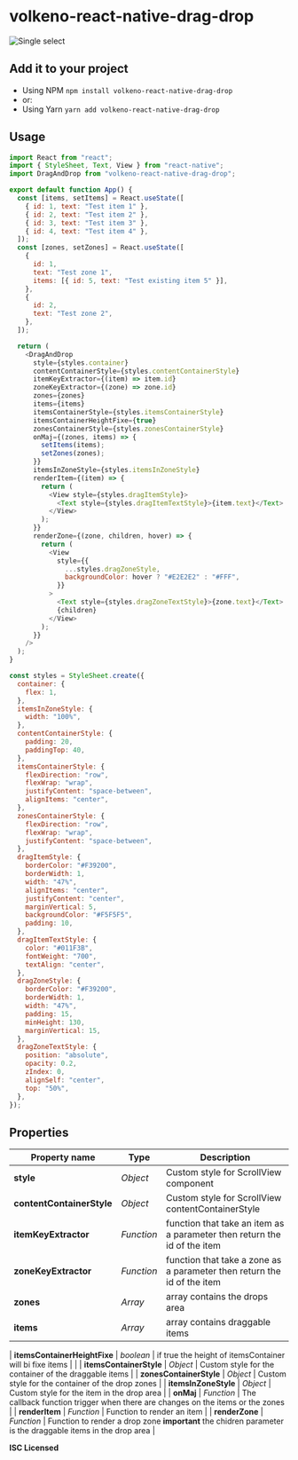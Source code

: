# volkeno-react-native-drag-drop

![Single select](https://raw.githubusercontent.com/VolkenoMakers/react-native-drag-drop/main/demo.gif)

## Add it to your project

- Using NPM
  `npm install volkeno-react-native-drag-drop`
- or:
- Using Yarn
  `yarn add volkeno-react-native-drag-drop`

## Usage

```javascript
import React from "react";
import { StyleSheet, Text, View } from "react-native";
import DragAndDrop from "volkeno-react-native-drag-drop";

export default function App() {
  const [items, setItems] = React.useState([
    { id: 1, text: "Test item 1" },
    { id: 2, text: "Test item 2" },
    { id: 3, text: "Test item 3" },
    { id: 4, text: "Test item 4" },
  ]);
  const [zones, setZones] = React.useState([
    {
      id: 1,
      text: "Test zone 1",
      items: [{ id: 5, text: "Test existing item 5" }],
    },
    {
      id: 2,
      text: "Test zone 2",
    },
  ]);

  return (
    <DragAndDrop
      style={styles.container}
      contentContainerStyle={styles.contentContainerStyle}
      itemKeyExtractor={(item) => item.id}
      zoneKeyExtractor={(zone) => zone.id}
      zones={zones}
      items={items}
      itemsContainerStyle={styles.itemsContainerStyle}
      itemsContainerHeightFixe={true}
      zonesContainerStyle={styles.zonesContainerStyle}
      onMaj={(zones, items) => {
        setItems(items);
        setZones(zones);
      }}
      itemsInZoneStyle={styles.itemsInZoneStyle}
      renderItem={(item) => {
        return (
          <View style={styles.dragItemStyle}>
            <Text style={styles.dragItemTextStyle}>{item.text}</Text>
          </View>
        );
      }}
      renderZone={(zone, children, hover) => {
        return (
          <View
            style={{
              ...styles.dragZoneStyle,
              backgroundColor: hover ? "#E2E2E2" : "#FFF",
            }}
          >
            <Text style={styles.dragZoneTextStyle}>{zone.text}</Text>
            {children}
          </View>
        );
      }}
    />
  );
}

const styles = StyleSheet.create({
  container: {
    flex: 1,
  },
  itemsInZoneStyle: {
    width: "100%",
  },
  contentContainerStyle: {
    padding: 20,
    paddingTop: 40,
  },
  itemsContainerStyle: {
    flexDirection: "row",
    flexWrap: "wrap",
    justifyContent: "space-between",
    alignItems: "center",
  },
  zonesContainerStyle: {
    flexDirection: "row",
    flexWrap: "wrap",
    justifyContent: "space-between",
  },
  dragItemStyle: {
    borderColor: "#F39200",
    borderWidth: 1,
    width: "47%",
    alignItems: "center",
    justifyContent: "center",
    marginVertical: 5,
    backgroundColor: "#F5F5F5",
    padding: 10,
  },
  dragItemTextStyle: {
    color: "#011F3B",
    fontWeight: "700",
    textAlign: "center",
  },
  dragZoneStyle: {
    borderColor: "#F39200",
    borderWidth: 1,
    width: "47%",
    padding: 15,
    minHeight: 130,
    marginVertical: 15,
  },
  dragZoneTextStyle: {
    position: "absolute",
    opacity: 0.2,
    zIndex: 0,
    alignSelf: "center",
    top: "50%",
  },
});
```

## Properties

| Property name             | Type       | Description                                                              |
| ------------------------- | ---------- | ------------------------------------------------------------------------ |
| **style**                 | _Object_   | Custom style for ScrollView component                                    |
| **contentContainerStyle** | _Object_   | Custom style for ScrollView contentContainerStyle                        |
| **itemKeyExtractor**      | _Function_ | function that take an item as a parameter then return the id of the item |
| **zoneKeyExtractor**      | _Function_ | function that take a zone as a parameter then return the id of the item  |
| **zones**                 | _Array_    | array contains the drops area                                            |
| **items**                 | _Array_    | array contains draggable items                                           |

| **itemsContainerHeightFixe** | _boolean_ | if true the height of itemsContainer will bi fixe items |
|
| **itemsContainerStyle** | _Object_ | Custom style for the container of the draggable items |
|
**zonesContainerStyle** | _Object_ | Custom style for the container of the drop zones |
| **itemsInZoneStyle** | _Object_ | Custom style for the item in the drop area |
| **onMaj** | _Function_ | The callback function trigger when there are changes on the items or the zones |
| **renderItem** | _Function_ | Function to render an item |
| **renderZone** | _Function_ | Function to render a drop zone **important** the chidren parameter is the draggable items in the drop area |

**ISC Licensed**
